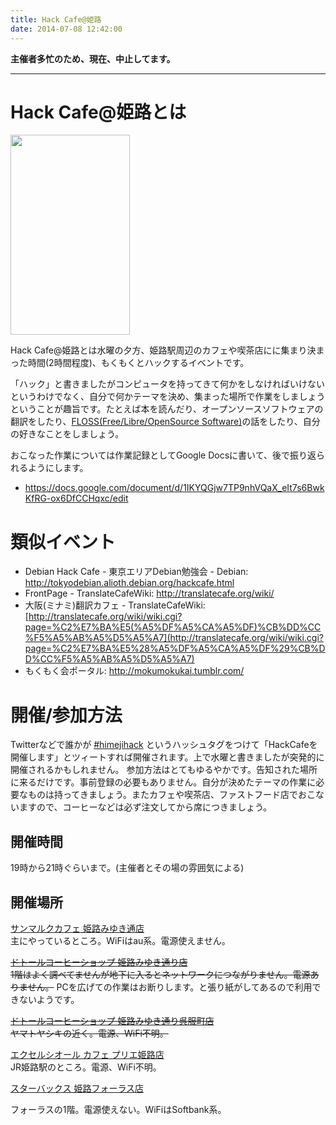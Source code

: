 ```yaml
---
title: Hack Cafe@姫路
date: 2014-07-08 12:42:00
---
```


**主催者多忙のため、現在、中止してます。**

------------------------------------------------------------------------

# Hack Cafe@姫路とは

<img src="https://sites.google.com/site/himejiitstudy/_/rsrc/1333786394331/othermeetings/hackcafe/hackcafe.jpg" width="191" height="320" />

Hack Cafe@姫路とは水曜の夕方、姫路駅周辺のカフェや喫茶店にに集まり決まった時間(2時間程度)、もくもくとハックするイベントです。

「ハック」と書きましたがコンピュータを持ってきて何かをしなければいけないというわけでなく、自分で何かテーマを決め、集まった場所で作業をしましょうということが趣旨です。たとえば本を読んだり、オープンソースソフトウェアの翻訳をしたり、[FLOSS(Free/Libre/OpenSource Software)](http://ja.wikipedia.org/wiki/FLOSS)の話をしたり、自分の好きなことをしましょう。

おこなった作業については作業記録としてGoogle Docsに書いて、後で振り返られるようにします。

- <https://docs.google.com/document/d/1IKYQGjw7TP9nhVQaX_eIt7s6BwkKfRG-ox6DfCCHqxc/edit>

# 類似イベント

- Debian Hack Cafe - 東京エリアDebian勉強会 - Debian: <http://tokyodebian.alioth.debian.org/hackcafe.html>
- FrontPage - TranslateCafeWiki: <http://translatecafe.org/wiki/>
- 大阪(ミナミ)翻訳カフェ - TranslateCafeWiki: [http://translatecafe.org/wiki/wiki.cgi?page=%C2%E7%BA%E5(%A5%DF%A5%CA%A5%DF)%CB%DD%CC%F5%A5%AB%A5%D5%A5%A7](http://translatecafe.org/wiki/wiki.cgi?page=%C2%E7%BA%E5%28%A5%DF%A5%CA%A5%DF%29%CB%DD%CC%F5%A5%AB%A5%D5%A5%A7)
- もくもく会ポータル: <http://mokumokukai.tumblr.com/>

# 開催/参加方法

Twitterなどで誰かが [\#himejihack](https://twitter.com/#%21/search/%23himejihack) というハッシュタグをつけて「HackCafeを開催します」とツィートすれば開催されます。上で水曜と書きましたが突発的に開催されるかもしれません。
参加方法はとてもゆるやかです。告知された場所に来るだけです。事前登録の必要もありません。自分が決めたテーマの作業に必要なものは持ってきましょう。またカフェや喫茶店、ファストフード店でおこないますので、コーヒーなどは必ず注文してから席につきましょう。

## 開催時間

19時から21時ぐらいまで。(主催者とその場の雰囲気による)

## 開催場所

[サンマルクカフェ 姫路みゆき通店](http://r.gnavi.co.jp/kabf053/)  
主にやっているところ。WiFiはau系。電源使えません。

 ~~[ドトールコーヒーショップ 姫路みゆき通り店](http://www.doutor.co.jp/shopsearch/detail/02010615.html)~~   
~~1階はよく調べてませんが地下に入るとネットワークにつながりません。電源ありません。~~
PCを広げての作業はお断りします。と張り紙がしてあるので利用できないようです。

 ~~[ドトールコーヒーショップ 姫路みゆき通り呉服町店](http://www.doutor.co.jp/shopsearch/detail/02011191.html)~~   
~~ヤマトヤシキの近く。電源、WiFi不明。~~

[エクセルシオール カフェ プリエ姫路店](http://www.doutor.co.jp/shopsearch/detail/05000228.html)  
JR姫路駅のところ。電源、WiFi不明。

[スターバックス 姫路フォーラス店](http://www.starbucks.co.jp/store/search/detail.php?id=228&search_condition=%E5%85%B5%E5%BA%AB%E7%9C%8C%E3%80%80%E5%A7%AB%E8%B7%AF%E5%B8%82&pref_code=28&city=%E5%A7%AB%E8%B7%AF%E5%B8%82&public_wireless_service_flg=1&store_type_3=&search_by_address_flg=&x=61&y=13)

フォーラスの1階。電源使えない。WiFiはSoftbank系。
